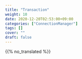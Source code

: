 ```yaml
---
title: "Transaction"
weight: 10
date: 2020-12-20T02:53:00+09:00
categories: ["ConnectionManager"]
tags: []
cover: ""
draft: false
---
```


{{% no_translated %}}

